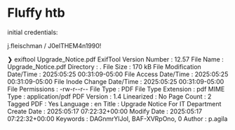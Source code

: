# Fluffy htb


initial credentials:

j.fleischman / J0elTHEM4n1990!


❯ exiftool Upgrade_Notice.pdf
ExifTool Version Number         : 12.57
File Name                       : Upgrade_Notice.pdf
Directory                       : .
File Size                       : 170 kB
File Modification Date/Time     : 2025:05:25 00:31:09-05:00
File Access Date/Time           : 2025:05:25 00:31:09-05:00
File Inode Change Date/Time     : 2025:05:25 00:31:09-05:00
File Permissions                : -rw-r--r--
File Type                       : PDF
File Type Extension             : pdf
MIME Type                       : application/pdf
PDF Version                     : 1.4
Linearized                      : No
Page Count                      : 2
Tagged PDF                      : Yes
Language                        : en
Title                           : Upgrade Notice For IT Department
Create Date                     : 2025:05:17 07:22:32+00:00
Modify Date                     : 2025:05:17 07:22:32+00:00
Keywords                        : DAGnmrYlJoI, BAF-XVRpOno, 0
Author                          : p.agila


